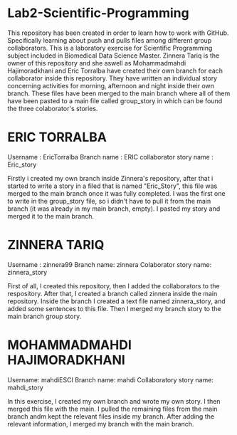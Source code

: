 # Lab2-Scientific-Programming

This repository has been created in order to learn how to work with GitHub. Specifically learning about push and pulls files among different group collaborators.
This is a laboratory exercise for Scientific Programming subject included in Biomedical Data Science Master.
Zinnera Tariq is the owner of this repository and she aswell as Mohammadmahdi Hajimoradkhani and Eric Torralba have created their own branch for each collaborator inside this repository.
They have written an individual story concerning activities for morning, afternoon and night inside their own branch. These files have been merged to the main branch where all of them have been pasted to a main file called group_story in which can be found the three colaborator's stories.



# ERIC TORRALBA 

Username : EricTorralba
Branch name : ERIC
collaborator story name : Eric_story

Firstly i created my own branch inside Zinnera's repository, after that i started to write a story in a filed that is named "Eric_Story", this file was merged to the main branch once it was fully completed.
I was the first one to write in the group_story file, so i didn't have to pull it from the main branch (it was already in my main branch, empty). I pasted my story and merged it to the main branch.



# ZINNERA TARIQ
Username : zinnera99
Branch name: zinnera
Colaborator story name: zinnera_story

First of all, I created this repository, then I added the collaborators to the respository. After that, I created a branch called zinnera inside the main repository. Inside the branch I created a text file named zinnera_story, and added some sentences to this file. Then I merged my branch story to the main branch group story. 



# MOHAMMADMAHDI HAJIMORADKHANI

Username: mahdiESCI
Branch name: mahdi
Collaboratory story name: mahdi_story

In this exercise, I created my own branch and wrote my own story. I then merged this file with the main. 
I pulled the remaining files from the main branch andm kept the relevant files inside my branch. After adding the relevant information, I merged my branch with the main branch.


